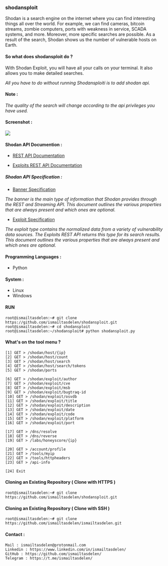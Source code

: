 ### shodansploit

Shodan is a search engine on the internet where you can find interesting things all over the world. For example, we can find cameras, bitcoin streams, zombie computers, ports with weakness in service, SCADA systems, and more. Moreover, more specific searches are possible. As a result of the search, Shodan shows us the number of vulnerable hosts on Earth.

#### So what does shodansploit do ?

With Shodan Exploit, you will have all your calls on your terminal. It also allows you to make detailed searches.

<i> All you have to do without running Shodansploiti is to add shodan api. </i>

#### Note : 

<i> The quality of the search will change according to the api privileges you have used. </i>

#### Screenshot :

<img src="https://raw.githubusercontent.com/ismailtasdelen/shodanploit/master/img/Screenshot%20from%202018-12-29%2011-30-19.png">

#### Shodan API Documention :
  
* [REST API Documentation](https://developer.shodan.io/api)
  
* [Exploits REST API Documentation](https://developer.shodan.io/api/exploits/rest)

##### Shodan API Specification :

* [Banner Specification](https://developer.shodan.io/api/banner-specification)

<i> The banner is the main type of information that Shodan provides through the REST and Streaming API. This document outlines the various properties that are always present and which ones are optional. </i>

* [Exploit Specification](https://developer.shodan.io/api/exploit-specification)

<i> The exploit type contains the normalized data from a variety of vulnerability data sources. The Exploits REST API returns this type for its search results. This document outlines the various properties that are always present and which ones are optional. </i>

#### Programming Languages :

* Python

#### System :

* Linux
* Windows

#### RUN

```
root@ismailtasdelen:~# git clone https://github.com/ismailtasdelen/shodansploit.git
root@ismailtasdelen:~# cd shodansploit
root@ismailtasdelen:~/shodansploit# python shodansploit.py
```

#### What's on the tool menu ?

```
[1] GET > /shodan/host/{ip} 
[2] GET > /shodan/host/count
[3] GET > /shodan/host/search 
[4] GET > /shodan/host/search/tokens 
[5] GET > /shodan/ports 

[6] GET > /shodan/exploit/author
[7] GET > /shodan/exploit/cve
[8] GET > /shodan/exploit/msb
[9] GET > /shodan/exploit/bugtraq-id
[10] GET > /shodan/exploit/osvdb
[11] GET > /shodan/exploit/title
[12] GET > /shodan/exploit/description
[13] GET > /shodan/exploit/date
[14] GET > /shodan/exploit/code
[15] GET > /shodan/exploit/platform
[16] GET > /shodan/exploit/port

[17] GET > /dns/resolve
[18] GET > /dns/reverse 
[19] GET > /labs/honeyscore/{ip}

[20] GET > /account/profile 
[21] GET > /tools/myip 
[22] GET > /tools/httpheaders
[23] GET > /api-info 

[24] Exit
```

#### Cloning an Existing Repository ( Clone with HTTPS )

```
root@ismailtasdelen:~# git clone https://github.com/ismailtasdelen/shodansploit.git
```

#### Cloning an Existing Repository ( Clone with SSH )

```
root@ismailtasdelen:~# git clone https://github.com/ismailtasdelen/ismailtasdelen.git
```

#### Contact :

```
Mail : ismailtasdelen@protonmail.com
Linkedin : https://www.linkedin.com/in/ismailtasdelen/
GitHub : https://github.com/ismailtasdelen/
Telegram : https://t.me/ismailtasdelen/
```
